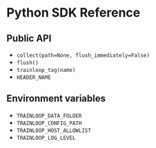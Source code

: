 # Python SDK Reference

## Public API
- `collect(path=None, flush_immediately=False)`
- `flush()`
- `trainloop_tag(name)`
- `HEADER_NAME`

## Environment variables
- `TRAINLOOP_DATA_FOLDER`
- `TRAINLOOP_CONFIG_PATH`
- `TRAINLOOP_HOST_ALLOWLIST`
- `TRAINLOOP_LOG_LEVEL`
